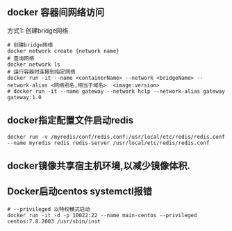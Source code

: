 ## docker 容器间网络访问

方式1: 创建bridge网络

```shell
# 创建bridge网络
docker network create {network name}
# 查询网络
docker network ls
# 运行容器时连接到指定网络
docker run -it --name <containerName> --network <bridgeName> --network-alias <网络别名,相当于域名>  <image:version>
# docker run -it --name gateway --network hclp --network-alias gateway gateway:1.0
```



## docker指定配置文件启动redis

```shell
docker run -v /myredis/conf/redis.conf:/usr/local/etc/redis/redis.conf --name myredis redis redis-server /usr/local/etc/redis/redis.conf
```

## docker镜像共享宿主机环境,以减少镜像体积.



## Docker启动centos systemctl报错

```shell
# --privileged 以特权模式启动
docker run -it -d -p 10022:22 --name main-centos --privileged centos:7.8.2003 /usr/sbin/init
```



